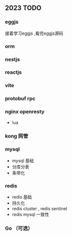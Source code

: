 ## 2023 TODO
### eggjs
接着学习eggjs ,看完eggjs源码

### orm

### nestjs

### reactjs

### vite

### protobuf rpc

### nginx openresty
* lua

### kong 网管

### mysql
* mysql 基础
* 分库分表
* 条带化

### redis
* redis 基础
* 持久化
* redis cluster , redis sentinel
* redis mysql 一致性

### Go （可选）


